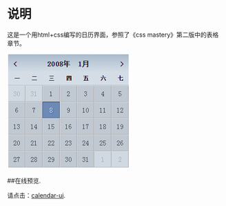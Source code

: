 说明
===

这是一个用html+css编写的日历界面，参照了《css mastery》第二版中的表格章节。

<img src="img/calendar-css.png">

##在线预览.

请点击：[calendar-ui](https://ljy1017010.github.io/calendar-ui/).



